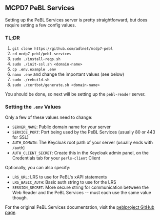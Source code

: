 ## MCPD7 PeBL Services
Setting up the PeBL Services server is pretty straightforward, but does require setting a few config values.

### TL;DR
1. `git clone https://github.com/adlnet/mcdp7-pebl`
1. `cd mcdp7-pebl/pebl-services`
1. `sudo ./install-reqs.sh`
1. `sudo ./init-ssl.sh <domain-name>`
1. `cp .env.example .env`
1. `nano .env` and change the important values (see below)
1. `sudo ./rebuild.sh`
1. `sudo ./certbot/generate.sh <domain-name>`

You should be done, so next will be setting up the `pebl-reader` server.

### Setting the `.env` Values
Only a few of these values need to change:

- `SERVER_NAME`: Public domain name for your server
- `SERVICE_PORT`: Port being used by the PeBL Services (usually 80 or 443 for SSL)
- `AUTH_DOMAIN`: The Keycloak root path of your server (usually ends with `/auth`)
- `AUTH_CLIENT_SECRET`: Create this in the Keycloak admin panel, on the Credentials tab for your `perls-client` Client

Optionally, you can also specify:

- `LRS_URL`: LRS to use for PeBL's xAPI statements
- `LRS_BASIC_AUTH`: Basic auth string to use for the LRS
- `SESSION_SECRET`: More secure string for communication between the Web Reader and the PeBL Services -- must each use the same value though.

For the original PeBL Services documentation, visit the [peblproject GitHub page](https://github.com/peblproject).
